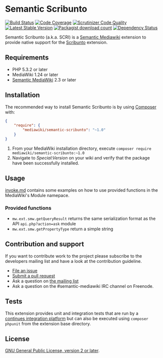 # Semantic Scribunto

[![Build Status](https://secure.travis-ci.org/SemanticMediaWiki/SemanticScribunto.svg?branch=master)](http://travis-ci.org/SemanticMediaWiki/SemanticScribunto)
[![Code Coverage](https://scrutinizer-ci.com/g/SemanticMediaWiki/SemanticScribunto/badges/coverage.png?b=master)](https://scrutinizer-ci.com/g/SemanticMediaWiki/SemanticScribunto/?branch=master)
[![Scrutinizer Code Quality](https://scrutinizer-ci.com/g/SemanticMediaWiki/SemanticScribunto/badges/quality-score.png?b=master)](https://scrutinizer-ci.com/g/SemanticMediaWiki/SemanticScribunto/?branch=master)
[![Latest Stable Version](https://poser.pugx.org/mediawiki/semantic-scribunto/version.png)](https://packagist.org/packages/mediawiki/semantic-scribunto)
[![Packagist download count](https://poser.pugx.org/mediawiki/semantic-scribunto/d/total.png)](https://packagist.org/packages/mediawiki/semantic-scribunto)
[![Dependency Status](https://www.versioneye.com/php/mediawiki:semantic-scribunto/badge.png)](https://www.versioneye.com/php/mediawiki:semantic-scribunto)

Semantic Scribunto (a.k.a. SCRI) is a [Semantic Mediawiki][smw] extension to provide native support for the
[Scribunto][scri] extension.

## Requirements

- PHP 5.3.2 or later
- MediaWiki 1.24 or later
- [Semantic MediaWiki][smw] 2.3 or later

## Installation

The recommended way to install Semantic Scribunto is by using [Composer][composer] with:

```json
{
	"require": {
		"mediawiki/semantic-scribunto": "~1.0"
	}
}
```
1. From your MediaWiki installation directory, execute
   `composer require mediawiki/semantic-scribunto:~1.0`
2. Navigate to _Special:Version_ on your wiki and verify that the package
   have been successfully installed.

## Usage

[invoke.md](docs/invoke.md) contains some examples on how to use provided functions in the MediaWiki's
Module namepace.

### Provided functions

- `mw.ext.smw.getQueryResult` returns the same serialization format as the API `api.php?action=ask` module
- `mw.ext.smw.getPropertyType` return a simple string

## Contribution and support

If you want to contribute work to the project please subscribe to the developers mailing list and
have a look at the contribution guideline.

* [File an issue](https://github.com/SemanticMediaWiki/SemanticScribunto/issues)
* [Submit a pull request](https://github.com/SemanticMediaWiki/SemanticScribunto/pulls)
* Ask a question on [the mailing list](https://semantic-mediawiki.org/wiki/Mailing_list)
* Ask a question on the #semantic-mediawiki IRC channel on Freenode.

## Tests

This extension provides unit and integration tests that are run by a [continues integration platform][travis]
but can also be executed using `composer phpunit` from the extension base directory.

## License

[GNU General Public License, version 2 or later][gpl-licence].

[smw]: https://github.com/SemanticMediaWiki/SemanticMediaWiki
[contributors]: https://github.com/SemanticMediaWiki/SemanticScribunto/graphs/contributors
[travis]: https://travis-ci.org/SemanticMediaWiki/SemanticScribunto
[gpl-licence]: https://www.gnu.org/copyleft/gpl.html
[composer]: https://getcomposer.org/
[scri]: https://www.mediawiki.org/wiki/Extension:Scribunto
